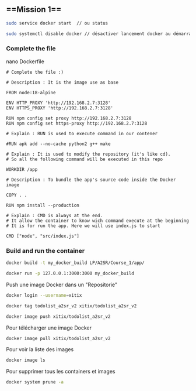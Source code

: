 
## ==Mission 1==


```bash
sudo service docker start  // ou status

sudo systemctl disable docker // désactiver lancement docker au démarrage
```

### Complete the file 

nano Dockerfile
```
# Complete the file :)

# Description : It is the image use as base

FROM node:18-alpine

ENV HTTP_PROXY 'http://192.168.2.7:3128'
ENV HTTPS_PROXY 'http://192.168.2.7:3128'

RUN npm config set proxy http://192.168.2.7:3128
RUN npm config set https-proxy http://192.168.2.7:3128

# Explain : RUN is used to execute command in our contener

#RUN apk add --no-cache python2 g++ make

# Explain : It is used to modify the repository (it's like cd).
# So all the following command will be executed in this repo

WORKDIR /app

# Description : To bundle the app's source code inside the Docker image

COPY . .

RUN npm install --production

# Explain : CMD is always at the end.
# It allow the container to know wich command execute at the beginning
# It is for run the app. Here we will use index.js to start

CMD ["node", "src/index.js"]
```

### Build and run the container
```bash
docker build -t my_docker_build LP/A2SR/Course_1/app/

docker run -p 127.0.0.1:3000:3000 my_docker_build
```

Push une image Docker dans un "Repositorie"
```bash
docker login --username=xitix

docker tag todolist_a2sr_v2 xitix/todolist_a2sr_v2

docker image push xitix/todolist_a2sr_v2
```

Pour télécharger une image Docker 
```bash
docker image pull xitix/todolist_a2sr_v2
```

Pour voir la liste des images
```bash
docker image ls
```  

Pour supprimer tous les containers et images 
```bash
docker system prune -a
```
